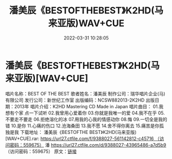 ﻿---
title: 潘美辰《BESTOFTHEBEST》K2HD(马来亚版)WAV+CUE
date: 2022-03-31 10:28:05
categories: WAV车载音乐、镜像
tags: 国语流行
---
# 潘美辰《BESTOFTHEBEST》K2HD(马来亚版)[WAV+CUE]

唱片名称：BEST OF THE BEST
歌者姓名：潘美辰
制作公司：瑞华唱片企业(马)有限公司
发行公司：新世纪工作室
出版编码：NCSW882013-2K2HD
出版日期：2013年
唱片介绍：K2HD Mastering CD Made
in Japan
唱片曲目：
01.我想有个家
点一下试听
02.我曾用心爱着你
03.你就是我唯一的爱
04.我不在乎
05.不要走不要走
06.拒绝溶化的冰
07.用我的心我的情感动你
08.悔
09.一切全是我的错
10.是你
11.心痛的伤口
12.沧海桑田
13.我不愿
14.舍不得你离去
15.痛苦是你孤独是我
下载地址：
潘美辰《BESTOFTHE
BEST》K2HD(马来亚版)[WAV+CUE].rar: https://url27.ctfile.com/f/9388027-561142812-c45716 （访问密码：559675）
潘
https://url27.ctfile.com/d/9388027-43965486-a7d5b9
（访问密码：559675）
原文：[链接](https://blog.sina.com.cn/s/blog_1647c7e7601030wg7.html)